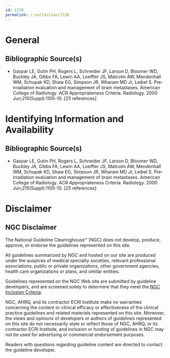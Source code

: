 ```yaml
---
id: 1728
permalink: /:collection/1728
---
```


# General

## Bibliographic Source(s)

- Gaspar LE, Gutin PH, Rogers L, Schneider JF, Larson D, Bloomer WD, Buckley JA, Gibbs FA, Lewin AA, Loeffler JS, Malcolm AW, Mendenhall WM, Schupak KD, Shaw EG, Simpson JR, Wharam MD Jr, Leibel S. Pre-irradiation evaluation and management of brain metastases. American College of Radiology. ACR Appropriateness Criteria. Radiology. 2000 Jun;215(Suppl):1105-10. [25 references]

# Identifying Information and Availability

## Bibliographic Source(s)

- Gaspar LE, Gutin PH, Rogers L, Schneider JF, Larson D, Bloomer WD, Buckley JA, Gibbs FA, Lewin AA, Loeffler JS, Malcolm AW, Mendenhall WM, Schupak KD, Shaw EG, Simpson JR, Wharam MD Jr, Leibel S. Pre-irradiation evaluation and management of brain metastases. American College of Radiology. ACR Appropriateness Criteria. Radiology. 2000 Jun;215(Suppl):1105-10. [25 references]

# Disclaimer

## NGC Disclaimer

The National Guideline Clearinghouse™ (NGC) does not develop, produce, approve, or endorse the guidelines represented on this site.

All guidelines summarized by NGC and hosted on our site are produced under the auspices of medical specialty societies, relevant professional associations, public or private organizations, other government agencies, health care organizations or plans, and similar entities.

Guidelines represented on the NGC Web site are submitted by guideline developers, and are screened solely to determine that they meet the [NGC Inclusion Criteria](/help-and-about/summaries/inclusion-criteria).

NGC, AHRQ, and its contractor ECRI Institute make no warranties concerning the content or clinical efficacy or effectiveness of the clinical practice guidelines and related materials represented on this site. Moreover, the views and opinions of developers or authors of guidelines represented on this site do not necessarily state or reflect those of NGC, AHRQ, or its contractor ECRI Institute, and inclusion or hosting of guidelines in NGC may not be used for advertising or commercial endorsement purposes.

Readers with questions regarding guideline content are directed to contact the guideline developer.

